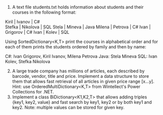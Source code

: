 1. A text file students.txt holds information about students and their courses in the following format:

  Kiril  | Ivanov   | C#  
  Stefka | Nikolova | SQL
  Stela  | Mineva   | Java
  Milena | Petrova  | C#
  Ivan   | Grigorov | C#
  Ivan   | Kolev    | SQL

Using SortedDictionary<K,T> print the courses in alphabetical order and for each of them prints the students ordered by family and then by name:

  C#: Ivan Grigorov, Kiril Ivanov, Milena Petrova
  Java: Stela Mineva
  SQL: Ivan Kolev, Stefka Nikolova

2. A large trade company has millions of articles, each described by barcode, vendor, title and price. Implement a data structure to store them that allows fast retrieval of all articles in given price range [x…y]. Hint: use OrderedMultiDictionary<K,T> from Wintellect's Power Collections for .NET. 
3. Implement a class BiDictionary<K1,K2,T> that allows adding triples {key1, key2, value} and fast search by key1, key2 or by both key1 and key2. Note: multiple values can be stored for given key.
